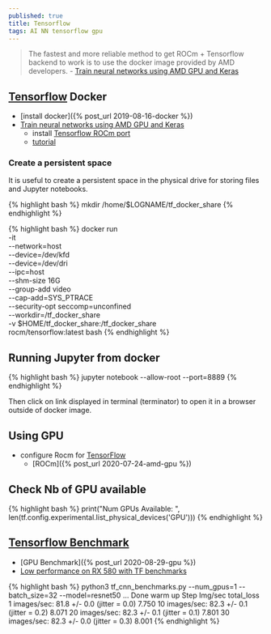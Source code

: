 ```yaml
---
published: true
title: Tensorflow
tags: AI NN tensorflow gpu
---
```

> The fastest and more reliable method to get ROCm + Tensorflow backend to work is to use the docker image provided by AMD developers. - [Train neural networks using AMD GPU and Keras](https://towardsdatascience.com/train-neural-networks-using-amd-gpus-and-keras-37189c453878)

## [Tensorflow](https://www.tensorflow.org/) Docker
- [install docker]({% post_url 2019-08-16-docker %})
- [Train neural networks using AMD GPU and Keras](https://towardsdatascience.com/train-neural-networks-using-amd-gpus-and-keras-37189c453878)
	- install [Tensorflow ROCm port](https://github.com/ROCmSoftwarePlatform/tensorflow-upstream)
	- [tutorial](https://github.com/RadeonOpenCompute/ROCm-docker/blob/master/quick-start.md)
    
### Create a persistent space
It is useful to create a persistent space in the physical drive for storing files and Jupyter notebooks. 

{% highlight bash %}
mkdir /home/$LOGNAME/tf_docker_share
{% endhighlight %}

{% highlight bash %}
docker run \
      -it \
      --network=host \
      --device=/dev/kfd \
      --device=/dev/dri \
      --ipc=host \
      --shm-size 16G \
      --group-add video \
      --cap-add=SYS_PTRACE \
      --security-opt seccomp=unconfined \
      --workdir=/tf_docker_share \
      -v $HOME/tf_docker_share:/tf_docker_share \
      rocm/tensorflow:latest bash
{% endhighlight %}

## Running Jupyter from docker
{% highlight bash %}
jupyter notebook --allow-root --port=8889
{% endhighlight %}

Then click on link displayed in terminal (terminator) to open it in a browser outside of docker image.

## Using GPU
- configure Rocm for [TensorFlow](https://rocmdocs.amd.com/en/latest/Deep_learning/Deep-learning.html#tensorflow) 
	- [ROCm]({% post_url 2020-07-24-amd-gpu %})	
    
## Check Nb of GPU available
{% highlight bash %}
print("Num GPUs Available: ", len(tf.config.experimental.list_physical_devices('GPU')))
{% endhighlight %}

## [Tensorflow Benchmark](https://github.com/tensorflow/benchmarks)
- [GPU Benchmark]({% post_url 2020-08-29-gpu %})
- [Low performance on RX 580 with TF benchmarks](https://github.com/microsoft/DirectML/issues/21)

{% highlight bash %}
python3 tf_cnn_benchmarks.py --num_gpus=1 --batch_size=32 --model=resnet50
...
Done warm up
Step	Img/sec	total_loss
1	images/sec: 81.8 +/- 0.0 (jitter = 0.0)	7.750
10	images/sec: 82.3 +/- 0.1 (jitter = 0.2)	8.071
20	images/sec: 82.3 +/- 0.1 (jitter = 0.1)	7.801
30	images/sec: 82.3 +/- 0.0 (jitter = 0.3)	8.001
{% endhighlight %}
